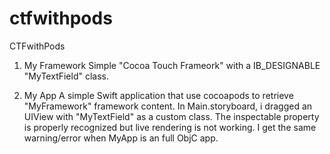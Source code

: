 # ctfwithpods
CTFwithPods

1. My Framework 
Simple "Cocoa Touch Frameork" with a IB_DESIGNABLE "MyTextField" class. 

2. My App
A simple Swift application that use cocoapods to retrieve "MyFramework" framework content.
In Main.storyboard, i dragged an UIView with "MyTextField" as a custom class. The inspectable property is properly recognized but live rendering is not working. 
I get the same warning/error when MyApp is an full ObjC app. 
